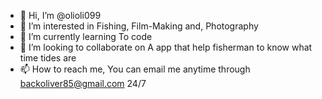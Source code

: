 - 👋 Hi, I’m @olioli099
- 👀 I’m interested in Fishing, Film-Making and, Photography
- 🌱 I’m currently learning To code
- 💞️ I’m looking to collaborate on A app that help fisherman to know what time tides are
- 📫 How to reach me, You can email me anytime through backoliver85@gmail.com 24/7

<!---
olioli099/olioli099 is a ✨ special ✨ repository because its `README.md` (this file) appears on your GitHub profile.
You can click the Preview link to take a look at your changes.
--->
